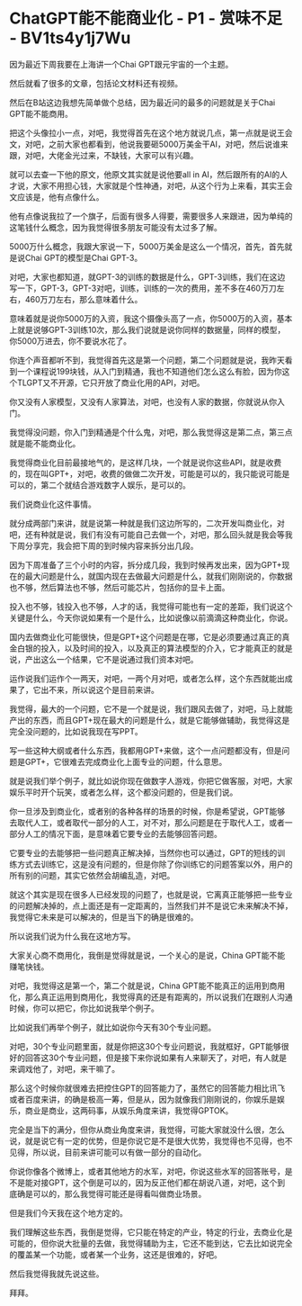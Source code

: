 # ChatGPT能不能商业化 - P1 - 赏味不足 - BV1ts4y1j7Wu

因为最近下周我要在上海讲一个Chai GPT跟元宇宙的一个主题。

然后就看了很多的文章，包括论文材料还有视频。

然后在B站这边我想先简单做个总结，因为最近问的最多的问题就是关于Chai GPT能不能商用。

把这个头像拉小一点，对吧，我觉得首先在这个地方就说几点，第一点就是说王会文，对吧，之前大家也都看到，他说我要砸5000万美金干AI，对吧，然后说谁来跟，对吧，大佬金光过来，不缺钱，大家可以有兴趣。

就可以去查一下他的原文，他原文其实就是说他要all in AI，然后跟所有的AI的人才说，大家不用担心钱，大家就是个性神通，对吧，从这个行为上来看，其实王会文应该是，他有点像什么。

他有点像说我拉了一个旗子，后面有很多人得要，需要很多人来跟进，因为单纯的这笔钱什么概念，因为我觉得很多朋友可能没有太过多了解。



5000万什么概念，我跟大家说一下，5000万美金是这么一个情况，首先，首先就是说Chai GPT的模型是Chai GPT-3。



对吧，大家也都知道，就GPT-3的训练的数据是什么，GPT-3训练，我们在这边写一下，GPT-3，GPT-3对吧，训练，训练的一次的费用，差不多在460万刀左右，460万刀左右，那么意味着什么。

意味着就是说你5000万的入资，我这个摄像头高了一点，你5000万的入资，基本上就是说够GPT-3训练10次，那么我们说就是说你同样的数据量，同样的模型，你5000万进去，你不要说水花了。



你连个声音都听不到，我觉得首先这是第一个问题，第二个问题就是说，我昨天看到一个课程说199块钱，从入门到精通，我也不知道他们怎么这么有脸，因为你这个TLGPT又不开源，它只开放了商业化用的API，对吧。

你又没有人家模型，又没有人家算法，对吧，也没有人家的数据，你就说从你入门。

我觉得没问题，你入门到精通是个什么鬼，对吧，那么我觉得这是第二点，第三点就是能不能商业化。

我觉得商业化目前最接地气的，是这样几块，一个就是说你这些API，就是收费的，现在叫GPT+，对吧，收费的做做二次开发，可能是可以的，我只能说可能是可以的，第二个就结合游戏数字人娱乐，是可以的。

我们说商业化这件事情。

就分成两部门来讲，就是说第一种就是我们这边所写的，二次开发叫商业化，对吧，还有种就是说，我们有没有可能自己去做一个，对吧，那么回头就是我会等我下周分享完，我会把下周的到时候内容来拆分出几段。

因为下周准备了三个小时的内容，拆分成几段，我到时候再发出来，因为GPT+现在的最大问题是什么，就国内现在去做最大问题是什么，就我们刚刚说的，你数据也不够，然后算法也不够，然后可能芯片，包括你的显卡上面。

投入也不够，钱投入也不够，人才的话，我觉得可能也有一定的差距，我们说这个关键是什么，今天你说如果有一个是什么，比如说像以前滴滴这种商业化，你说。



国内去做商业化可能很快，但是GPT+这个问题是在哪，它是必须要通过真正的真金白银的投入，以及时间的投入，以及真正的算法模型的介入，它才能真正的就是说，产出这么一个结果，它不是说通过我们资本对吧。



运作说我们运作个一两天，对吧，一两个月对吧，或者怎么样，这个东西就能出成果了，它出不来，所以说这个是目前来讲。



我觉得，最大的一个问题，它不是一个就是说，我们跟风去做了，对吧，马上就能产出的东西，而且GPT+现在最大的问题是什么，就是它能够做辅助，我觉得这是完全没问题的，比如说我现在写PPT。

写一些这种大纲或者什么东西，我都用GPT+来做，这个一点问题都没有，但是问题是GPT+，它很难去完成商业化上面专业的问题，什么意思。



就是说我们举个例子，就比如说你现在做数字人游戏，你把它做客服，对吧，大家娱乐平时开个玩笑，或者怎么样，这个都没问题的，但是我们说。



你一旦涉及到商业化，或者别的各种各样的场景的时候，你是希望说，GPT能够去取代人工，或者取代一部分的人工，对不对，那么问题是在于取代人工，或者一部分人工的情况下面，是意味着它要专业的去能够回答问题。

它要专业的去能够把一些问题真正解决掉，当然你也可以通过，GPT的短线的训练方式去训练它，这是没有问题的，但是你除了你训练它的问题答案以外，用户的所有别的问题，其实它依然会胡编乱造，对吧。

就这个其实是现在很多人已经发现的问题了，也就是说，它离真正能够把一些专业的问题解决掉的，点上面还是有一定距离的，当然我们并不是说它未来解决不掉，我觉得它未来是可以解决的，但是当下的确是很难的。

所以说我们说为什么我在这地方写。

大家关心商不商用化，我倒是觉得就是说，一个关心的是说，China GPT能不能赚笔快钱。

对吧，我觉得这是第一个，第二个就是说，China GPT能不能真正的运用到商用化，那么真正运用到商用化，我觉得真的还是有距离的，所以说我们在跟别人沟通时候，你可以把它，你比如说我举个例子。

比如说我们再举个例子，就比如说你今天有30个专业问题。

对吧，30个专业问题里面，就是你把这30个专业问题说，我就框好，GPT能够很好的回答这30个专业问题，但是接下来你说如果有人来聊天了，对吧，有人就是来调戏他了，对吧，来干嘛了。

那么这个时候你就很难去把控住GPT的回答能力了，虽然它的回答能力相比讯飞或者百度来讲，的确是极高一筹，但是从，因为就像我们刚刚说的，你娱乐是娱乐，商业是商业，这两码事，从娱乐角度来讲，我觉得GPTOK。

完全是当下的满分，但你从商业角度来讲，我觉得，可能大家就没什么很，怎么说，就是说它有一定的优势，但是你说它是不是很大优势，我觉得也不见得，也不见得，所以说，目前来讲可能可以有做一部分的自动化。

你说你像各个微博上，或者其他地方的水军，对吧，你说这些水军的回答账号，是不是能对接GPT，这个倒是可以的，因为反正他们都在胡说八道，对吧，这个到底确是可以的，那么我觉得可能还是得看叫做商业场景。

但是我们今天我在这个地方定的。

我们理解这些东西，我倒是觉得，它只能在特定的产业，特定的行业，去商业化是可能的，但你说大批量的去做，我觉得辅助为主，它还不能到达，它去比如说完全的覆盖某一个功能，或者某一个业务，这还是很难的，好吧。

然后我觉得我就先说这些。

拜拜。